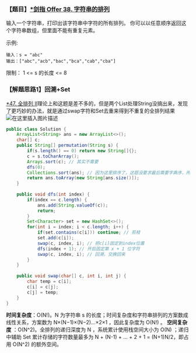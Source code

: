 ### 【题目】[*剑指 Offer 38. 字符串的排列](https://leetcode-cn.com/problems/zi-fu-chuan-de-pai-lie-lcof/)
输入一个字符串，打印出该字符串中字符的所有排列。
你可以以任意顺序返回这个字符串数组，但里面不能有重复元素。

示例:

	输入：s = "abc"
	输出：["abc","acb","bac","bca","cab","cba"]

限制：
1 <= s 的长度 <= 8

### 【解题思路1】回溯+Set
[*47. 全排列 II](https://blog.csdn.net/XunCiy/article/details/108732410)理论上和这题是差不多的，但是两个List处理String没搞出来，发现了更巧妙的办法，就是通过swap字符和Set去重来得到不重复的全排列结果
![在这里插入图片描述](https://img-blog.csdnimg.cn/20200924182930564.png?x-oss-process=image/watermark,type_ZmFuZ3poZW5naGVpdGk,shadow_10,text_aHR0cHM6Ly9ibG9nLmNzZG4ubmV0L1h1bkNpeQ==,size_16,color_FFFFFF,t_70#pic_center)

```java
public class Solution {
    ArrayList<String> ans = new ArrayList<>();
    char[] c;
    public String[] permutation(String s) {
        if(s.length() == 0) return new String[]{};
        c = s.toCharArray();
        Arrays.sort(c); // 其实不需要
        dfs(0);
        Collections.sort(ans); // 因为这里排序了，这题没要求最后需要字典序，所以这个排序也不需要
        return ans.toArray(new String[ans.size()]);
    }
    
    public void dfs(int index) {
        if(index == c.length) {
            ans.add(String.valueOf(c));
            return;
        }
        Set<Character> set = new HashSet<>();
        for(int i = index; i < c.length; i++) {
            if(set.contains(c[i])) continue; // 剪枝
            set.add(c[i]);
            swap(c, index, i); // 把c[i]固定到index位置
            dfs(index + 1); // 开启固定第 x + 1 位字符
            swap(c, index, i); // 回溯，交换回来
        }
    }
    
    public void swap(char[] c, int i, int j) {
        char temp = c[i];
        c[i] = c[j];
        c[j] = temp;
    }
}
```

**时间复杂度**：O(N!)。N 为字符串 s 的长度；时间复杂度和字符串排列的方案数成线性关系，方案数为 N×(N−1)×(N−2)…×2×1 ，因此复杂度为 O(N!) 。
**空间复杂度** ：O(N^2)。全排列的递归深度为 N ，系统累计使用栈空间大小为 O(N) ；递归中辅助 Set 累计存储的字符数量最多为 N + (N-1) + ... + 2 + 1 = (N+1)N/2，即占用 O(N^2) 的额外空间。